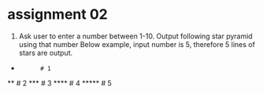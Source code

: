 # assignment 02

1. Ask user to enter a number between 1-10.
Output following star pyramid using that number
Below example, input number is 5, therefore 5 lines of stars are output.

*			# 1
**		# 2
***		# 3
****	# 4
***** # 5 


